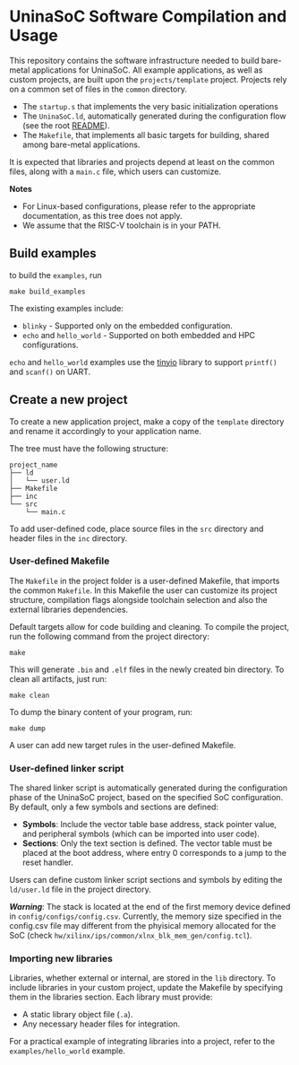 # UninaSoC Software Compilation and Usage

This repository contains the software infrastructure needed to build bare-metal applications for UninaSoC.
All example applications, as well as custom projects, are built upon the `projects/template` project.
Projects rely on a common set of files in the `common` directory.

* The `startup.s` that implements the very basic initialization operations
* The `UninaSoC.ld`, automatically generated during the configuration flow (see the root [README](../../README.md)).
* The `Makefile`, that implements all basic targets for building, shared among bare-metal applications.

It is expected that libraries and projects depend at least on the common files, along with a `main.c` file, which users can customize.

**Notes**
* For Linux-based configurations, please refer to the appropriate documentation, as this tree does not apply.
* We assume that the RISC-V toolchain is in your PATH.

## Build examples

to build the `examples`, run
```
make build_examples
```
The existing examples include:
- `blinky` - Supported only on the embedded configuration.
- `echo` and `hello_world` - Supported on both embedded and HPC configurations.

`echo` and `hello_world` examples use the [tinyio](https://github.com/Granp4sso/TinyIO-library-for-printf-and-scanf-) library to support `printf()` and `scanf()` on UART. 

## Create a new project

To create a new application project, make a copy of the `template` directory and rename it accordingly to your application name.

The tree must have the following structure:
```
project_name
├── ld
│   └── user.ld
├── Makefile
├── inc
└── src
    └── main.c
```

To add user-defined code, place source files in the `src` directory and header files in the `inc` directory.

### User-defined Makefile

The `Makefile` in the project folder is a user-defined Makefile, that imports the common `Makefile`.
In this Makefile the user can customize its project structure, compilation flags alongside toolchain selection and also the external libraries dependencies.

Default targets allow for code building and cleaning.
To compile the project, run the following command from the project directory:
```
make
```
This will generate `.bin` and `.elf` files in the newly created bin directory.
To clean all artifacts, just run:
```
make clean
```
To dump the binary content of your program, run:
```
make dump
```
A user can add new target rules in the user-defined Makefile.

### User-defined linker script

The shared linker script is automatically generated during the configuration phase of the UninaSoC project, based on the specified SoC configuration.
By default, only a few symbols and sections are defined:

- **Symbols**: Include the vector table base address, stack pointer value, and peripheral symbols (which can be imported into user code).
- **Sections**: Only the text section is defined. The vector table must be placed at the boot address, where entry 0 corresponds to a jump to the reset handler.

Users can define custom linker script sections and symbols by editing the `ld/user.ld` file in the project directory.

***Warning***: The stack is located at the end of the first memory device defined in `config/configs/config.csv`. Currently, the memory size specified in the 
config.csv file may different from the phyisical memory allocated for the SoC (check `hw/xilinx/ips/common/xlnx_blk_mem_gen/config.tcl`).

### Importing new libraries

Libraries, whether external or internal, are stored in the `lib` directory. To include libraries in your custom project, update the Makefile by specifying them in the libraries section.
Each library must provide:

- A static library object file (`.a`).
- Any necessary header files for integration.

For a practical example of integrating libraries into a project, refer to the `examples/hello_world` example.
